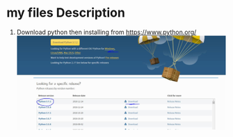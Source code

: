 # my files Description
1. Download python then installing from https://www.python.org/
![title](https://github.com/AhmedKhalil777/python-dJango-programming/blob/master/pics/pyd.JPG)
